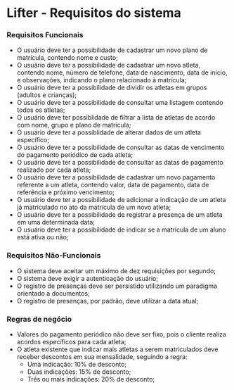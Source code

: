 # Lifter - Requisitos do sistema

### Requisitos Funcionais
- O usuário deve ter a possibilidade de cadastrar um novo plano de matrícula, contendo nome e custo;
- O usuário deve ter a possibilidade de cadastrar um novo atleta, contendo nome, número de telefone, data de nascimento, data de início, e observações, indicando o plano relacionado à matrícula;
- O usuário deve ter a possibilidade de dividir os atletas em grupos (adultos e crianças);
- O usuário deve ter a possibilidade de consultar uma listagem contendo todos os atletas;
- O usuário deve ter possiblidade de filtrar a lista de atletas de acordo com nome, grupo e plano de matrícula;
- O usuário deve ter a possiblidade de alterar dados de um atleta específico;
- O usuário deve ter a possibilidade de consultar as datas de vencimento do pagamento periódico de cada atleta;
- O usuário deve ter a possibilidade de consultar as datas de pagamento realizado por cada atleta;
- O usuário deve ter a possibilidade de cadastrar um novo pagamento referente a um atleta, contendo valor, data de pagamento, data de referência e próximo vencimento;
- O usuário deve ter a possibilidade de adicionar a indicação de um atleta já matriculado no ato da matrícula de um novo atleta;
- O usuário deve ter a possibilidade de registrar a presença de um atleta em uma determinada data;
- O usuário deve ter a possibilidade de indicar se a matrícula de um aluno está ativa ou não;


### Requisitos Não-Funcionais
- O sistema deve aceitar um máximo de dez requisições por segundo;
- O sistema deve exigir a autenticação do usuário;
- O registro de presenças deve ser persistido utilizando um paradigma orientado a documentos;
- O registro de presenças, por padrão, deve utilizar a data atual;

### Regras de negócio
- Valores do pagamento periódico não deve ser fixo, pois o cliente realiza acordos específicos para cada atleta;
- O atleta existente que indicar mais atletas a serem matriculados deve receber descontos em sua mensalidade, seguindo a regra:
  - Uma indicação: 10% de desconto;
  - Duas indicações: 15% de desconto;
  - Três ou mais indicações: 20% de desconto;
